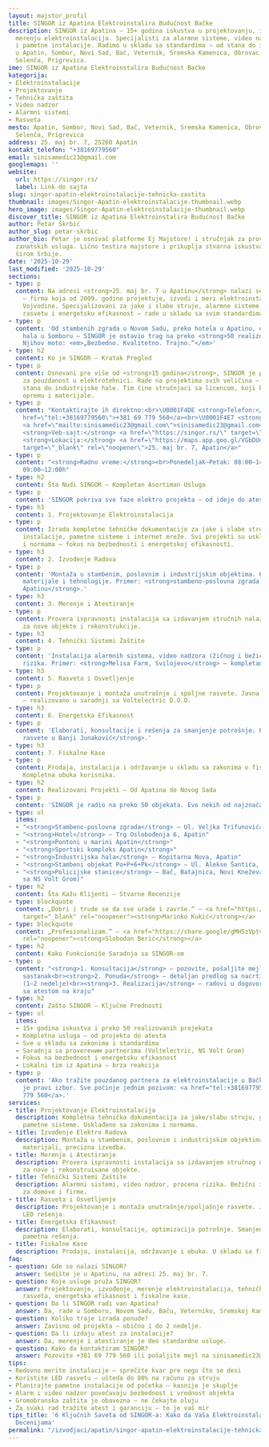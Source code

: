 ```yaml
---
layout: majstor_profil
title: SINGOR iz Apatina Elektroinstalira Budućnost Bačke
description: SINGOR iz Apatina – 15+ godina iskustva u projektovanju, izvođenju i
  merenju elektroinstalacija. Specijalisti za alarmne sisteme, video nadzor, rasvetu
  i pametne instalacije. Radimo u skladu sa standardima – od stana do industrije.
  u Apatin, Sombor, Novi Sad, Bač, Veternik, Sremska Kamenica, Obrovac, Svilojevo,
  Selenča, Prigrevica.
ime: SINGOR iz Apatina Elektroinstalira Budućnost Bačke
kategorija:
- Elektroinstalacije
- Projektovanje
- Tehnička zaštita
- Video nadzor
- Alarmni sistemi
- Rasveta
mesto: Apatin, Sombor, Novi Sad, Bač, Veternik, Sremska Kamenica, Obrovac, Svilojevo,
  Selenča, Prigrevica
address: 25. maj br. 7, 25260 Apatin
kontakt_telefon: "+38169779560"
email: sinisamedic23@gmail.com
googlemaps: ''
website:
  url: https://singor.rs/
  label: Link do sajta
slug: singor-apatin-elektroinstalacije-tehnicka-zastita
thumbnail: images/Singor-Apatin-elektroinstalacije-thumbnail.webp
hero_image: images/Singor-Apatin-elektroinstalacije-thumbnail.webp
discover_title: SINGOR iz Apatina Elektroinstalira Budućnost Bačke
author: Petar Škrbić
author_slug: petar-skrbic
author_bio: Petar je osnivač platforme Ej Majstore! i stručnjak za proveru kvaliteta
  zanatskih usluga. Lično testira majstore i prikuplja stvarna iskustva korisnika
  širom Srbije.
date: '2025-10-29'
last_modified: '2025-10-29'
sections:
- type: p
  content: Na adresi <strong>25. maj br. 7 u Apatinu</strong> nalazi se <strong>SINGOR</strong>
    – firma koja od 2009. godine projektuje, izvodi i meri elektroinstalacije širom
    Vojvodine. Specijalizovani za jake i slabe struje, alarmne sisteme, video nadzor,
    rasvetu i energetsku efikasnost – rade u skladu sa svim standardima i zakonima.
- type: p
  content: 'Od stambenih zgrada u Novom Sadu, preko hotela u Apatinu, do industrijskih
    hala u Somboru – SINGOR je ostavio trag na preko <strong>50 realizovanih projekata</strong>.
    Njihov moto: <em>„Bezbedno. Kvalitetno. Trajno.“</em>'
- type: h2
  content: Ko je SINGOR – Kratak Pregled
- type: p
  content: Osnovani pre više od <strong>15 godina</strong>, SINGOR je postao sinonim
    za pouzdanost u elektrotehnici. Rade na projektima svih veličina – od jednosobnog
    stana do industrijske hale. Tim čine stručnjaci sa licencom, koji koriste savremenu
    opremu i materijale.
- type: p
  content: "Kontaktirajte ih direktno:<br>\U0001F4DE <strong>Telefon:</strong> <a
    href=\"tel:+38169779560\">+381 69 779 560</a><br>\U0001F4E7 <strong>Email:</strong>
    <a href=\"mailto:sinisamedic23@gmail.com\">sinisamedic23@gmail.com</a><br>\U0001F310
    <strong>Veb-sajt:</strong> <a href=\"https://singor.rs/\" target=\"_blank\" rel=\"noopener\">singor.rs</a><br>\U0001F4CD
    <strong>Lokacija:</strong> <a href=\"https://maps.app.goo.gl/VGbDUdrAzDcs2SMr7\"
    target=\"_blank\" rel=\"noopener\">25. maj br. 7, Apatin</a>"
- type: p
  content: "<strong>Radno vreme:</strong><br>Ponedeljak–Petak: 08:00–14:30h<br>Subota:
    09:00–12:00h"
- type: h2
  content: Šta Nudi SINGOR – Kompletan Asortiman Usluga
- type: p
  content: 'SINGOR pokriva sve faze elektro projekta – od ideje do atesta:'
- type: h3
  content: 1. Projektovanje Elektroinstalacija
- type: p
  content: Izrada kompletne tehničke dokumentacije za jake i slabe struje, gromobranske
    instalacije, pametne sisteme i internet mreže. Svi projekti su usklađeni sa zakonima
    i normama – fokus na bezbednosti i energetskoj efikasnosti.
- type: h3
  content: 2. Izvođenje Radova
- type: p
  content: 'Montaža u stambenim, poslovnim i industrijskim objektima. Koriste savremene
    materijale i tehnologije. Primer: <strong>stambeno-poslovna zgrada Po+P+4+Pk u
    Apatinu</strong>.'
- type: h3
  content: 3. Merenje i Atestiranje
- type: p
  content: Provera ispravnosti instalacija sa izdavanjem stručnih nalaza. Obavezno
    za nove objekte i rekonstrukcije.
- type: h3
  content: 4. Tehnički Sistemi Zaštite
- type: p
  content: 'Instalacija alarmnih sistema, video nadzora (žičnog i bežičnog), procena
    rizika. Primer: <strong>Melisa Farm, Svilojevo</strong> – kompletan sistem zaštite.'
- type: h3
  content: 5. Rasveta i Osvetljenje
- type: p
  content: Projektovanje i montaža unutrašnje i spoljne rasvete. Javna rasveta u Apatinu
    – realizovano u saradnji sa Voltelectric D.O.O.
- type: h3
  content: 6. Energetska Efikasnost
- type: p
  content: 'Elaborati, konsultacije i rešenja za smanjenje potrošnje. Primer: <strong>racionalizacija
    rasvete u Banji Junaković</strong>.'
- type: h3
  content: 7. Fiskalne Kase
- type: p
  content: Prodaja, instalacija i održavanje u skladu sa zakonima o fiskalizaciji.
    Kompletna obuka korisnika.
- type: h2
  content: Realizovani Projekti – Od Apatina do Novog Sada
- type: p
  content: 'SINGOR je radio na preko 50 objekata. Evo nekih od najznačajnijih:'
- type: ul
  items:
  - "<strong>Stambeno-poslovna zgrada</strong> – Ul. Veljka Trifunovića, Apatin"
  - "<strong>Hotel</strong> – Trg Oslobođenja 6, Apatin"
  - "<strong>Pontoni u marini Apatin</strong>"
  - "<strong>Sportski kompleks Apatin</strong>"
  - "<strong>Industrijska hala</strong> – Kopitarna Nova, Apatin"
  - "<strong>Stambeni objekat Po+P+6+Pk</strong> – Ul. Alekse Šantića, Novi Sad"
  - "<strong>Policijske stanice</strong> – Bač, Batajnica, Novi Kneževac (u saradnji
    sa NS Volt Grom)"
- type: h2
  content: Šta Kažu Klijenti – Stvarne Recenzije
- type: blockquote
  content: „Dobri i trude se da sve urade i završe.“ – <a href="https://share.google/8ZH3IkrC1R5LaYmMk"
    target="_blank" rel="noopener"><strong>Marinko Kukić</strong></a>
- type: blockquote
  content: „Profesionalizam.“ – <a href="https://share.google/gMH5zVptvzkjtxlmt" target="_blank"
    rel="noopener"><strong>Slobodan Berić</strong></a>
- type: h2
  content: Kako Funkcioniše Saradnja sa SINGOR-om
- type: p
  content: "<strong>1. Konsultacija</strong> – pozovite, pošaljite mejl ili zakazujte
    sastanak<br><strong>2. Ponuda</strong> – detaljan predlog sa nacrtima i rokom
    (1–2 nedelje)<br><strong>3. Realizacija</strong> – radovi u dogovorenom roku,
    sa atestom na kraju"
- type: h2
  content: Zašto SINGOR – Ključne Prednosti
- type: ul
  items:
  - 15+ godina iskustva i preko 50 realizovanih projekata
  - Kompletna usluga – od projekta do atesta
  - Sve u skladu sa zakonima i standardima
  - Saradnja sa proverеним partnerima (Voltelectric, NS Volt Grom)
  - Fokus na bezbednost i energetsku efikasnost
  - Lokalni tim iz Apatina – brza reakcija
- type: p
  content: 'Ako tražite pouzdanog partnera za elektroinstalacije u Bačkoj – <strong>SINGOR</strong>
    je pravi izbor. Sve počinje jednim pozivom: <a href="tel:+38169779560">+381 69
    779 560</a>.'
services:
- title: Projektovanje Elektroinstalacija
  description: Kompletna tehnička dokumentacija za jake/slabu struju, gromobrane,
    pametne sisteme. Usklađeno sa zakonima i normama.
- title: Izvođenje Elektro Radova
  description: Montaža u stambenim, poslovnim i industrijskim objektima. Savremeni
    materijali, precizna izvedba.
- title: Merenje i Atestiranje
  description: Provera ispravnosti instalacija sa izdavanjem stručnog nalaza. Obavezno
    za nove i rekonstruisane objekte.
- title: Tehnički Sistemi Zaštite
  description: Alarmni sistemi, video nadzor, procena rizika. Bežični i žični sistemi
    za domove i firme.
- title: Rasveta i Osvetljenje
  description: Projektovanje i montaža unutrašnje/spoljašnje rasvete. Javna rasveta,
    LED rešenja.
- title: Energetska Efikasnost
  description: Elaborati, konsultacije, optimizacija potrošnje. Smanjenje računa kroz
    pametna rešenja.
- title: Fiskalne Kase
  description: Prodaja, instalacija, održavanje i obuka. U skladu sa fiskalizacijom.
faq:
- question: Gde se nalazi SINGOR?
  answer: Sedište je u Apatinu, na adresi 25. maj br. 7.
- question: Koje usluge pruža SINGOR?
  answer: Projektovanje, izvođenje, merenje elektroinstalacija, tehnička zaštita,
    rasveta, energetska efikasnost i fiskalne kase.
- question: Da li SINGOR radi van Apatina?
  answer: Da, rade u Somboru, Novom Sadu, Baču, Veterniku, Sremskoj Kamenici i šire.
- question: Koliko traje izrada ponude?
  answer: Zavisno od projekta – obično 1 do 2 nedelje.
- question: Da li izdaju atest za instalacije?
  answer: Da, merenje i atestiranje je deo standardne usluge.
- question: Kako da kontaktiram SINGOR?
  answer: Pozovite +381 69 779 560 ili pošaljite mejl na sinisamedic23@gmail.com.
tips:
- Redovno merite instalacije – sprečite kvar pre nego što se desi
- Koristite LED rasvetu – ušteda do 80% na računu za struju
- Planirajte pametne instalacije od početka – kasnije je skuplje
- Alarm i video nadzor povećavaju bezbednost i vrednost objekta
- Gromobranska zaštita je obavezna – ne čekajte oluju
- Za svaki rad tražite atest i garanciju – to je vaš mir
tips_title: '6 Ključnih Saveta od SINGOR-a: Kako da Vaša Elektroinstalacija Traje
  Decenijama'
permalink: "/izvodjaci/apatin/singor-apatin-elektroinstalacije-tehnicka-zastita/"
---
```

